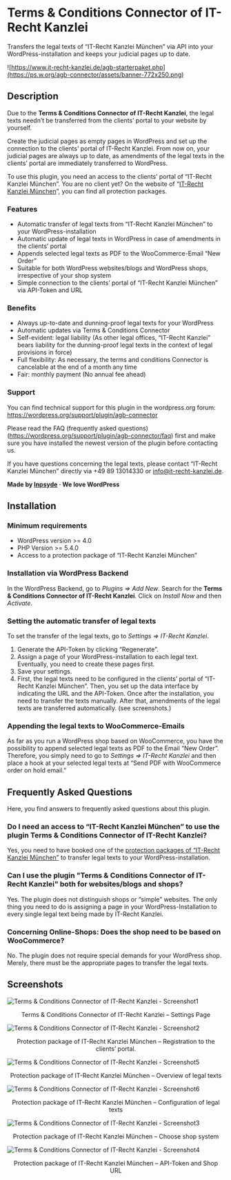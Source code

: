 # Terms & Conditions Connector of IT-Recht Kanzlei

Transfers the legal texts of “IT-Recht Kanzlei München” via API into your WordPress-installation and keeps your judicial pages up to date.

![https://www.it-recht-kanzlei.de/agb-starterpaket.php](https://ps.w.org/agb-connector/assets/banner-772x250.png)

## Description

Due to the **Terms & Conditions Connector of IT-Recht Kanzlei**, the legal texts needn’t be transferred from the clients’ portal to your website by yourself.

Create the judicial pages as empty pages in WordPress and set up the connection to the clients’ portal of IT-Recht Kanzlei. From now on, your judicial pages are always up to date, as amendments of the legal texts in the clients’ portal are immediately transferred to WordPress.

To use this plugin, you need an access to the clients’ portal of “IT-Recht Kanzlei München”. You are no client yet? On the website of “[IT-Recht Kanzlei München](https://www.it-recht-kanzlei.de/agb-starterpaket.php)”, you can find all protection packages.

### Features

* Automatic transfer of legal texts from “IT-Recht Kanzlei München” to your WordPress-installation
* Automatic update of legal texts in WordPress in case of amendments in the clients’ portal
* Appends selected legal texts as PDF to the WooCommerce-Email “New Order”
* Suitable for both WordPress websites/blogs and WordPress shops, irrespective of your shop system
* Simple connection to the clients’ portal of “IT-Recht Kanzlei München” via API-Token and URL

### Benefits

* Always up-to-date and dunning-proof legal texts for your WordPress
* Automatic updates via Terms & Conditions Connector
* Self-evident: legal liability (As other legal offices, “IT-Recht Kanzlei” bears liability for the dunning-proof legal texts in the context of legal provisions in force)
* Full flexibility: As necessary, the terms and conditions Connector is cancelable at the end of a month any time
* Fair: monthly payment (No annual fee ahead)

### Support 

You can find technical support for this plugin in the wordpress.org forum: https://wordpress.org/support/plugin/agb-connector

Please read the FAQ (frequently asked questions) (https://wordpress.org/support/plugin/agb-connector/faq) first and make sure you have installed the newest version of the plugin before contacting us.

If you have questions concerning the legal texts, please contact “IT-Recht Kanzlei München” directly via +49 89 13014330 or info@it-recht-kanzlei.de.

**Made by [Inpsyde](https://inpsyde.com) &middot; We love WordPress**

## Installation

### Minimum requirements
* WordPress version >= 4.0
* PHP Version >= 5.4.0
* Access to a protection package of “IT-Recht Kanzlei München”

### Installation via WordPress Backend

In the WordPress Backend, go to *Plugins => Add New*. Search for the **Terms & Conditions Connector of IT-Recht Kanzlei**. Click on *Install Now* and then *Activate*.


### Setting the automatic transfer of legal texts

To set the transfer of the legal texts, go to *Settings => IT-Recht Kanzlei*. 

1. Generate the API-Token by clicking “Regenerate”.
2. Assign a page of your WordPress-installation to each legal text. Eventually, you need to create these pages first.
3. Save your settings.
4. First, the legal texts need to be configured in the clients’ portal of “IT-Recht Kanzlei München”. Then, you set up the data interface by indicating the URL and the API-Token. Once after the installation, you need to transfer the texts manually. After that, amendments of the legal texts are transferred automatically. (see screenshots.)


### Appending the legal texts to WooCommerce-Emails 

As far as you run a WordPress shop based on WooCommerce, you have the possibility to append selected legal texts as PDF to the Email “New Order”. Therefore, you simply need to go to *Settings => IT-Recht Kanzlei* and then place a hook at your selected legal texts at “Send PDF with WooCommerce order on hold email.”



## Frequently Asked Questions

Here, you find answers to frequently asked questions about this plugin.

### Do I need an access to “IT-Recht Kanzlei München” to use the plugin Terms & Conditions Connector of IT-Recht Kanzlei?

Yes, you need to have booked one of the [protection packages of “IT-Recht Kanzlei München”](https://www.it-recht-kanzlei.de/agb-starterpaket.php) to transfer legal texts to your WordPress-installation.

### Can I use the plugin "Terms & Conditions Connector of IT-Recht Kanzlei" both for websites/blogs and shops?

Yes. The plugin does not distinguish shops or “simple” websites. The only thing you need to do is assigning a page in your WordPress-Installation to every single legal text being made by IT-Recht Kanzlei.

### Concerning Online-Shops: Does the shop need to be based on WooCommerce?

No. The plugin does not require special demands for your WordPress shop. Merely, there must be the appropriate pages to transfer the legal texts.

## Screenshots
![Terms & Conditions Connector of IT-Recht Kanzlei - Screenshot1](https://ps.w.org/agb-connector/assets/screenshot-1.png)
<p style="text-align: center;">Terms & Conditions Connector of IT-Recht Kanzlei – Settings Page
</p>

![Terms & Conditions Connector of IT-Recht Kanzlei - Screenshot2](https://ps.w.org/agb-connector/assets/screenshot-2.png)
<p style="text-align: center;">Protection package of IT-Recht Kanzlei München – Registration to the clients’ portal.
</p>


![Terms & Conditions Connector of IT-Recht Kanzlei - Screenshot5](https://ps.w.org/agb-connector/assets/screenshot-5.png)
<p style="text-align: center;">Protection package of IT-Recht Kanzlei München – Overview of legal texts
</p>

![Terms & Conditions Connector of IT-Recht Kanzlei - Screenshot6](https://ps.w.org/agb-connector/assets/screenshot-6.png)
<p style="text-align: center;">Protection package of IT-Recht Kanzlei München – Configuration of legal texts</p>

![Terms & Conditions Connector of IT-Recht Kanzlei - Screenshot3](https://ps.w.org/agb-connector/assets/screenshot-3.png)
<p style="text-align: center;">Protection package of IT-Recht Kanzlei München – Choose shop system</p>

![Terms & Conditions Connector of IT-Recht Kanzlei - Screenshot4](https://ps.w.org/agb-connector/assets/screenshot-4.png)
<p style="text-align: center;">Protection package of IT-Recht Kanzlei München – API-Token and Shop URL</p>



